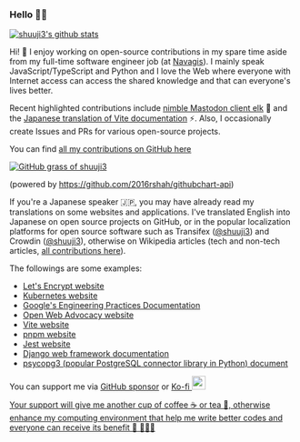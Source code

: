 ### Hello 🙂✨

[![shuuji3's github stats](https://github-readme-stats.shuuji3.vercel.app/api?username=shuuji3&count_private=true)](https://github.com/anuraghazra/github-readme-stats)

Hi! 🙂 I enjoy working on open-source contributions in my spare time aside from my full-time software engineer job (at [Navagis](https://navagis.com/)). I mainly speak JavaScript/TypeScript and Python and I love the Web where everyone with Internet access can access the shared knowledge and that can everyone's lives better.

Recent highlighted contributions include [nimble Mastodon client elk](https://github.com/elk-zone/elk) 🦌 and the [Japanese translation of Vite documentation](https://github.com/vitejs/docs-ja/) ⚡. Also, I occasionally create Issues and PRs for various open-source projects.

You can find [all my contributions on GitHub here](https://github.com/search?q=author%3Ashuuji3+archived%3Afalse+&ref=advsearch&query=sort%3Aupdated-desc+user%3A%40shuuji3+archived%3Afalse+%28type%3Apr+OR+type%3Aissue%29&type=pullrequests)

[![GitHub grass of shuuji3](https://ghchart.rshah.org/shuuji3)](https://github.com/shuuji3)

(powered by https://github.com/2016rshah/githubchart-api)

If you're a Japanese speaker 🇯🇵, you may have already read my translations on some websites and applications. I've translated English into Japanese on open source projects on GitHub, or in the popular localization platforms for open source software such as Transifex ([@shuuji3](https://www.transifex.com/user/profile/shuuji3/)) and Crowdin ([@shuuji3](https://crowdin.com/profile/shuuji3)), otherwise on Wikipedia articles (tech and non-tech articles, [all contributions here](https://ja.wikipedia.org/w/index.php?target=TAKAHASHI+Shuuji&namespace=0&tagfilter=&newOnly=1&hideMinor=1&start=&end=&limit=500&title=%E7%89%B9%E5%88%A5%3A%E6%8A%95%E7%A8%BF%E8%A8%98%E9%8C%B2)).

The followings are some examples:
- [Let's Encrypt website](https://letsencrypt.org/ja/)
- [Kubernetes website](https://kubernetes.io/ja/)
- [Google's Engineering Practices Documentation](https://google-engineering-practices.translation.shuuji3.xyz/)
- [Open Web Advocacy website](https://open-web-advocacy.org/ja/)
- [Vite website](https://ja.vite.dev/)
- [pnpm website](https://pnpm.io/ja)
- [Jest website](https://jestjs.io/ja)
- [Django web framework documentation](https://docs.djangoproject.com/ja/)
- [psycopg3 (popular PostgreSQL connector library in Python) document](https://psycopg3-ja.translation.shuuji3.xyz/ja/latest/)

You can support me via [GitHub sponsor](https://github.com/sponsors/shuuji3) or
<a href="https://ko-fi.com/shuuji3">
  Ko-fi 
  <img src="https://storage.ko-fi.com/cdn/cup-border.png" class="kofiimg" style="width: 24px;">
</div>

Your support will give me another cup of coffee ☕ or tea 🍵, otherwise enhance my computing environment that help me write better codes and everyone can receive its benefit 🌟 🧑🏻‍💻
